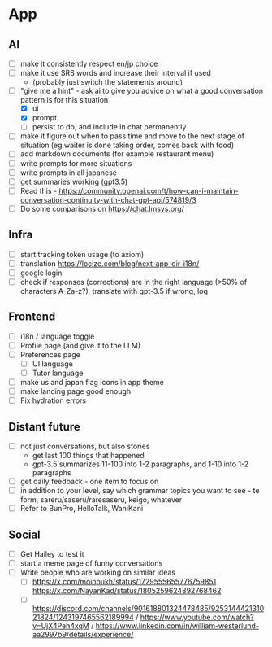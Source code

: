 # App

## AI
- [ ] make it consistently respect en/jp choice
- [ ] make it use SRS words and increase their interval if used
    - (probably just switch the statements around)
- [ ] "give me a hint" - ask ai to give you advice on what a good conversation pattern is for this situation
  - [x] ui
  - [x] prompt
  - [ ] persist to db, and include in chat permanently
- [ ] make it figure out when to pass time and move to the next stage of situation (eg waiter is done taking order, comes back with food)
- [ ] add markdown documents (for example restaurant menu)
- [ ] write prompts for more situations
- [ ] write prompts in all japanese
- [ ] get summaries working (gpt3.5)
- [ ] Read this - https://community.openai.com/t/how-can-i-maintain-conversation-continuity-with-chat-gpt-api/574819/3
- [ ] Do some comparisons on https://chat.lmsys.org/

## Infra
- [ ] start tracking token usage (to axiom)
- [ ] translation https://locize.com/blog/next-app-dir-i18n/
- [ ] google login
- [ ] check if responses (corrections) are in the right language (>50% of characters A-Za-z?), translate with gpt-3.5 if wrong, log

## Frontend
- [ ] i18n / language toggle
- [ ] Profile page (and give it to the LLM)
- [ ] Preferences page
    - [ ] UI language
    - [ ] Tutor language
- [ ] make us and japan flag icons in app theme
- [ ] make landing page good enough
- [ ] Fix hydration errors

## Distant future
- [ ] not just conversations, but also stories
    - get last 100 things that happened
    - gpt-3.5 summarizes 11-100 into 1-2 paragraphs, and 1-10 into 1-2 paragraphs
- [ ] get daily feedback - one item to focus on
- [ ] in addition to your level, say which grammar topics you want to see - te form, sareru/saseru/raresaseru, keigo, whatever
- [ ] Refer to BunPro, HelloTalk, WaniKani

## Social
- [ ] Get Hailey to test it
- [ ] start a meme page of funny conversations
- [ ] Write people who are working on similar ideas
    - [ ] https://x.com/moinbukh/status/1729555655776759851 https://x.com/NayanKad/status/1805259624892768462
    - [ ] https://discord.com/channels/901618801324478485/925314442131021824/1243197465562189994 / https://www.youtube.com/watch?v=UjX4Peh4xqM / https://www.linkedin.com/in/william-westerlund-aa2997b9/details/experience/